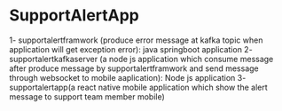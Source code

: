 # SupportAlertApp
1- supportalertframwork (produce error message at kafka topic when application will get exception error): java springboot application
2- supportalertkafkaserver (a node js application which consume message after produce message by supportalertframwork and send message through websocket to mobile aaplication): Node js application
3- supportalertapp(a react native mobile application which show the alert message to support team member mobile)
